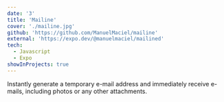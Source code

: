 ```yaml
---
date: '3'
title: 'Mailine'
cover: './mailine.jpg'
github: 'https://github.com/ManuelMaciel/mailine'
external: 'https://expo.dev/@manuelmaciel/mailined'
tech:
  - Javascript
  - Expo
showInProjects: true
---
```


Instantly generate a temporary e-mail address and immediately receive e-mails, including photos or any other attachments.
